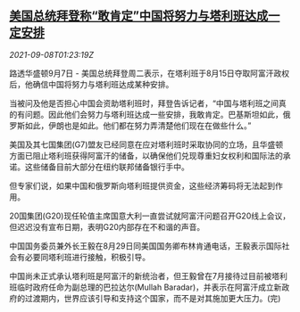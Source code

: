 <!--1631064663000-->
[美国总统拜登称“敢肯定”中国将努力与塔利班达成一定安排](https://cn.reuters.com/article/us-biden-china-afg-taliban-0908-idCNKBS2G402U)
------

<div><i>2021-09-08T01:23:19Z</i></div><p>路透华盛顿9月7日 - 美国总统拜登周二表示，在塔利班于8月15日夺取阿富汗政权后，他确信中国将努力与塔利班达成某种安排。</p><p>当被问及他是否担心中国会资助塔利班时，拜登告诉记者，“中国与塔利班之间真的有问题。因此他们会努力与塔利班达成一些安排，我敢肯定。巴基斯坦如此，俄罗斯如此，伊朗也是如此。他们都在努力弄清楚他们现在在做些什么。”</p><p>美国及其七国集团(G7)盟友已经同意在应对塔利班时采取协同的立场，且华盛顿方面已阻止塔利班获得阿富汗的储备，以确保他们兑现尊重妇女权利和国际法的承诺。这些储备目前大部分在纽约联邦储备银行手中。</p><p>但专家们说，如果中国和俄罗斯向塔利班提供资金，这些经济筹码将无法起到作用。</p><p>20国集团(G20)现任轮值主席国意大利一直尝试就阿富汗问题召开G20线上会议，但迟迟没有宣布日期，表明G20内部存在不和谐的声音。</p><p>中国国务委员兼外长王毅在8月29日同美国国务卿布林肯通电话，王毅表示国际社会有必要同塔利班进行接触，积极引导。</p><p>中国尚未正式承认塔利班是阿富汗的新统治者，但王毅曾在7月接待过目前被塔利班临时政府任命为副总理的巴拉达尔(Mullah Baradar)，并表示在阿富汗成立新政府的过渡期内，世界应该引导和支持这个国家，而不是对其施加更大压力。(完)</p>
